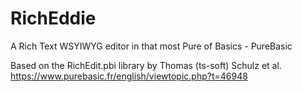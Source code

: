 # RichEddie
A Rich Text WSYIWYG editor in that most Pure of Basics - PureBasic

Based on the RichEdit.pbi library by Thomas (ts-soft) Schulz et al.
https://www.purebasic.fr/english/viewtopic.php?t=46948
